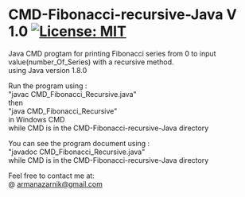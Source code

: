 # CMD-Fibonacci-recursive-Java V 1.0 [![License: MIT](https://img.shields.io/badge/License-MIT-yellow.svg)](https://opensource.org/licenses/MIT)   
Java CMD progtam for printing Fibonacci series from 0 to input value(number_Of_Series) with a recursive method.    
using Java version 1.8.0  

Run the program using :  
"javac CMD_Fibonacci_Recursive.java"  
then   
"java CMD_Fibonacci_Recursive"   
in Windows CMD   
while CMD is in the CMD-Fibonacci-recursive-Java directory     
  
You can see the program document using :    
"javadoc CMD_Fibonacci_Recursive.java"   
 while CMD is in the CMD-Fibonacci-recursive-Java directory    
  
Feel free to contact me at:  
@ armanazarnik@gmail.com
